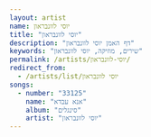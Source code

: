 ```yaml
---
layout: artist
name: יוסי לוונבראון
title: "יוסי לוונבראון"
description: "דף האמן יוסי לוונבראון"
keywords: "שירים, מוזיקה, יוסי לוונבראון"
permalink: /artists/יוסי-לוונבראון/
redirect_from:
  - /artists/list/יוסי לוונבראון
songs:
  - number: "33125"
    name: "אנא עבדא"
    album: "סינגלים"
    artist: "יוסי לוונבראון"
---
```

